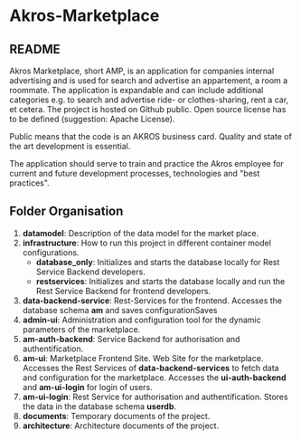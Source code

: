 # Akros-Marketplace

## README

Akros Marketplace, short AMP, is an application for companies internal advertising and is used for search and advertise an appartement, a room a roommate. The application is  expandable and can include additional categories e.g. to search and advertise ride- or clothes-sharing, rent a car, et cetera. The project is hosted on Github public. Open source license has to be defined (suggestion: Apache License).

Public means that the code is an AKROS business card. Quality and state of the art development is essential.

The application should serve to train and practice the Akros employee for current and future development processes, technologies and "best practices".

## Folder Organisation
1. **datamodel**: Description of the data model for the market place.
2. **infrastructure**: How to run this project in different container model configurations.
	- **database_only**: Initializes and starts the database locally for Rest Service Backend developers.
	- **restservices**: Initializes and starts the database locally and run the Rest Service Backend for frontend developers.
3. **data-backend-service**: Rest-Services for the frontend. Accesses the database schema **am** and saves configurationSaves 
4. **admin-ui**: Administration and configuration tool for the dynamic parameters of the marketplace.
5. **am-auth-backend**: Service Backend for authorisation and authentification. 
6. **am-ui**: Marketplace Frontend Site. Web Site for the marketplace. Accesses the Rest Services of **data-backend-services** to fetch data and configuration for the marketplace. Accesses the **ui-auth-backend** and **am-ui-login** for login of users.
7. **am-ui-login**: Rest Service for authorisation and authentification. Stores the data in the database schema **userdb**.
8. **documents**: Temporary documents of the project.
9. **architecture**: Architecture documents of the project.

